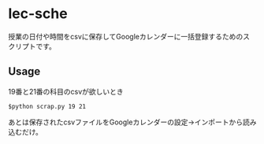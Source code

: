 # lec-sche
授業の日付や時間をcsvに保存してGoogleカレンダーに一括登録するためのスクリプトです。

## Usage
19番と21番の科目のcsvが欲しいとき  

`$python scrap.py 19 21`  

あとは保存されたcsvファイルをGoogleカレンダーの設定->インポートから読み込むだけ。
